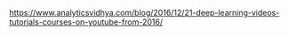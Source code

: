 https://www.analyticsvidhya.com/blog/2016/12/21-deep-learning-videos-tutorials-courses-on-youtube-from-2016/